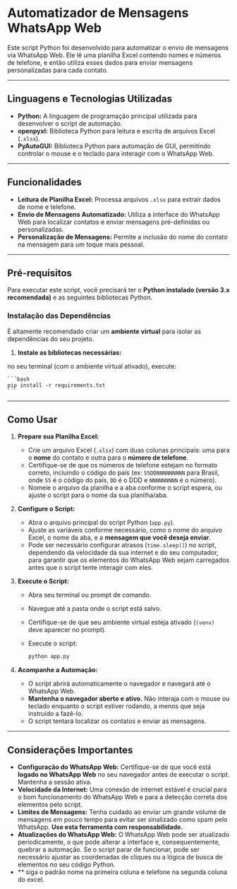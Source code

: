 # Automatizador de Mensagens WhatsApp Web

Este script Python foi desenvolvido para automatizar o envio de mensagens via WhatsApp Web. Ele lê uma planilha Excel contendo nomes e números de telefone, e então utiliza esses dados para enviar mensagens personalizadas para cada contato.

---

## Linguagens e Tecnologias Utilizadas

- **Python:** A linguagem de programação principal utilizada para desenvolver o script de automação.
- **openpyxl:** Biblioteca Python para leitura e escrita de arquivos Excel (`.xlsx`).
- **PyAutoGUI:** Biblioteca Python para automação de GUI, permitindo controlar o mouse e o teclado para interagir com o WhatsApp Web.

---

## Funcionalidades

- **Leitura de Planilha Excel:** Processa arquivos `.xlsx` para extrair dados de nome e telefone.
- **Envio de Mensagens Automatizado:** Utiliza a interface do WhatsApp Web para localizar contatos e enviar mensagens pré-definidas ou personalizadas.
- **Personalização de Mensagens:** Permite a inclusão do nome do contato na mensagem para um toque mais pessoal.

---

## Pré-requisitos

Para executar este script, você precisará ter o **Python instalado (versão 3.x recomendada)** e as seguintes bibliotecas Python.

### Instalação das Dependências

É altamente recomendado criar um **ambiente virtual** para isolar as dependências do seu projeto.

1.  **Instale as bibliotecas necessárias:**

no seu terminal (com o ambiente virtual ativado), execute:

    ```bash
    pip install -r requirements.txt
    ```

---

## Como Usar

1.  **Prepare sua Planilha Excel:**

    - Crie um arquivo Excel (`.xlsx`) com duas colunas principais: uma para o **nome** do contato e outra para o **número de telefone**.
    - Certifique-se de que os números de telefone estejam no formato correto, incluindo o código do país (ex: `55DDNNNNNNNNN` para Brasil, onde `55` é o código do país, `DD` é o DDD e `NNNNNNNNN` é o número).
    - Nomeie o arquivo da planilha e a aba conforme o script espera, ou ajuste o script para o nome da sua planilha/aba.

2.  **Configure o Script:**

    - Abra o arquivo principal do script Python (`app.py`).
    - Ajuste as variáveis conforme necessário, como o nome do arquivo Excel, o nome da aba, e a **mensagem que você deseja enviar**.
    - Pode ser necessário configurar atrasos (`time.sleep()`) no script, dependendo da velocidade da sua internet e do seu computador, para garantir que os elementos do WhatsApp Web sejam carregados antes que o script tente interagir com eles.

3.  **Execute o Script:**

    - Abra seu terminal ou prompt de comando.
    - Navegue até a pasta onde o script está salvo.
    - Certifique-se de que seu ambiente virtual esteja ativado (`(venv)` deve aparecer no prompt).
    - Execute o script:

      ```bash
      python app.py
      ```

4.  **Acompanhe a Automação:**
    - O script abrirá automaticamente o navegador e navegará até o WhatsApp Web.
    - **Mantenha o navegador aberto e ativo.** Não interaja com o mouse ou teclado enquanto o script estiver rodando, a menos que seja instruído a fazê-lo.
    - O script tentará localizar os contatos e enviar as mensagens.

---

## Considerações Importantes

- **Configuração do WhatsApp Web:** Certifique-se de que você está **logado no WhatsApp Web** no seu navegador antes de executar o script. Mantenha a sessão ativa.
- **Velocidade da Internet:** Uma conexão de internet estável é crucial para o bom funcionamento do WhatsApp Web e para a detecção correta dos elementos pelo script.
- **Limites de Mensagens:** Tenha cuidado ao enviar um grande volume de mensagens em pouco tempo para evitar ser sinalizado como spam pelo WhatsApp. **Use esta ferramenta com responsabilidade.**
- **Atualizações do WhatsApp Web:** O WhatsApp Web pode ser atualizado periodicamente, o que pode alterar a interface e, consequentemente, quebrar a automação. Se o script parar de funcionar, pode ser necessário ajustar as coordenadas de cliques ou a lógica de busca de elementos no seu código Python.
- \*\* siga o padrão nome na primeira coluna e telefone na segunda coluna do excel.
